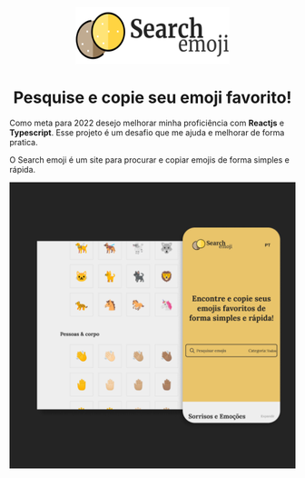 <p align="center">
  <img src="./public/imagens/logo.svg" alt="logo do projeto"  width="270px" height="100px"/>
</p>

<h1 align="center">Pesquise e copie seu emoji favorito!</h1>

Como meta para 2022 desejo melhorar minha proficiência com <b>Reactjs</b> e <b>Typescript</b>. Esse projeto é um desafio que me ajuda e  melhorar de forma pratica.

O Search emoji é um site para procurar e copiar emojis de forma simples e rápida.

<p align="center">
  <img src="./public/imagens/ui.png" alt="Peint da tela"/>
</p>